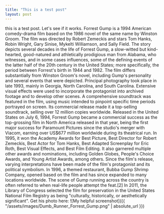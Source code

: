 ```yaml
---
title: "This is a test post"
layout: post
---
```


this is a test post. Let's see if it works. Forrest Gump is a 1994 American comedy-drama film based on the 1986 novel of the same name by Winston Groom. The film was directed by Robert Zemeckis and stars Tom Hanks, Robin Wright, Gary Sinise, Mykelti Williamson, and Sally Field. The story depicts several decades in the life of Forrest Gump, a slow-witted but kind-hearted, good-natured and athletically prodigious man from Alabama, who witnesses, and in some cases influences, some of the defining events of the latter half of the 20th century in the United States; more specifically, the period between Forrest's birth in 1944 and 1982. The film differs substantially from Winston Groom's novel, including Gump's personality and several events that were depicted.
Principal photography took place in late 1993, mainly in Georgia, North Carolina, and South Carolina. Extensive visual effects were used to incorporate the protagonist into archived footage and to develop other scenes. A comprehensive soundtrack was featured in the film, using music intended to pinpoint specific time periods portrayed on screen. Its commercial release made it a top-selling soundtrack, selling over 12 million copies worldwide.
Released in the United States on July 6, 1994, Forrest Gump became a commercial success as the top-grossing film in North America released in that year, being the first major success for Paramount Pictures since the studio's merger with Viacom, earning over US$677 million worldwide during its theatrical run. In 1995, it won the Academy Awards for Best Picture, Best Director for Robert Zemeckis, Best Actor for Tom Hanks, Best Adapted Screenplay for Eric Roth, Best Visual Effects, and Best Film Editing. It also garnered multiple other awards and nominations, including Golden Globes, People's Choice Awards, and Young Artist Awards, among others. Since the film's release, varying interpretations have been made of the film's protagonist and its political symbolism. In 1996, a themed restaurant, Bubba Gump Shrimp Company, opened based on the film and has since expanded to many locations worldwide. The scene of Gump running across the country is often referred to when real-life people attempt the feat.[2] In 2011, the Library of Congress selected the film for preservation in the United States National Film Registry as being "culturally, historically, or aesthetically significant". 
Get his photo here: 
![My helpful screenshot]({{ "/assets/images/Dumb_Runner_Forrest_Gump.png" | absolute_url }})